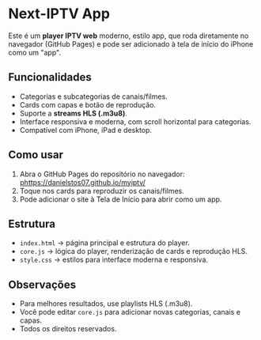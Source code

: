 # Next-IPTV App

Este é um **player IPTV web** moderno, estilo app, que roda diretamente no navegador (GitHub Pages) e pode ser adicionado à tela de início do iPhone como um "app".  

## Funcionalidades

- Categorias e subcategorias de canais/filmes.  
- Cards com capas e botão de reprodução.  
- Suporte a **streams HLS (.m3u8)**.  
- Interface responsiva e moderna, com scroll horizontal para categorias.  
- Compatível com iPhone, iPad e desktop.  

## Como usar

1. Abra o GitHub Pages do repositório no navegador:  
[phttps://danielstos07.github.io/myiptv/](https://danielstos07.github.io/Next-IPTV/)
2. Toque nos cards para reproduzir os canais/filmes.  
3. Pode adicionar o site à Tela de Início para abrir como um app.  

## Estrutura

- `index.html` → página principal e estrutura do player.  
- `core.js` → lógica do player, renderização de cards e reprodução HLS.  
- `style.css` → estilos para interface moderna e responsiva.  

## Observações

- Para melhores resultados, use playlists HLS (.m3u8).  
- Você pode editar `core.js` para adicionar novas categorias, canais e capas.  
- Todos os direitos reservados.
